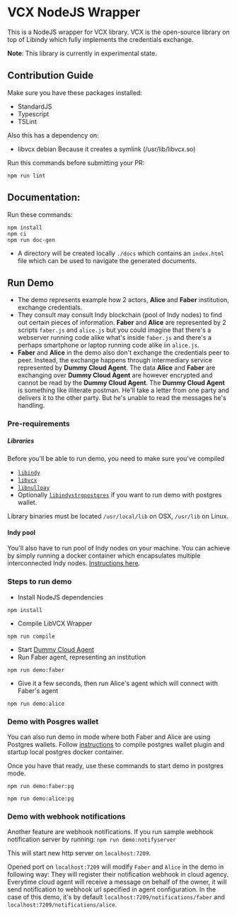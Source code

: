 # VCX NodeJS Wrapper

This is a NodeJS wrapper for VCX library. 
VCX is the open-source library on top of Libindy which fully implements the credentials exchange.

**Note**: This library is currently in experimental state.

## Contribution Guide

Make sure you have these packages installed:

* StandardJS
* Typescript
* TSLint


Also this has a dependency on:
* libvcx debian
Because it creates a symlink (/usr/lib/libvcx.so) 

Run this commands before submitting your PR:

```
npm run lint
```

## Documentation:
 Run these commands:
```
npm install
npm ci
npm run doc-gen
```
* A directory will be created locally `./docs` which contains an `index.html` file which can be used to navigate the 
generated documents.

## Run Demo
- The demo represents example how 2 actors, **Alice** and **Faber** institution, exchange credentials. 
- They consult may consult Indy blockchain (pool of Indy nodes)  to find out certain pieces of information. **Faber** 
and **Alice** are represented by 2 scripts `faber.js` and `alice.js` but you could imagine that there's a webserver 
running code alike what's inside `faber.js` and there's a perhaps smartphone or laptop running code
alike iin `alice.js`.
- **Faber** and **Alice** in the demo also don't exchange the credentials peer to peer. Instead, the exchange happens 
through intermediary service represented by **Dummy Cloud Agent**. The data **Alice** and **Faber** are exchanging over 
**Dummy Cloud Agent** are however encrypted and cannot be read by the **Dummy Cloud Agent**. The **Dummy Cloud Agent** 
is something like illiterate postman. He'll take a letter from one party and delivers it to the other party. But he's 
unable to read the messages he's handling. 

### Pre-requirements
##### Libraries
Before you'll be able to run demo, you need to make sure you've compiled 
- [`libindy`](https://github.com/hyperledger/indy-sdk/tree/master/libindy)
- [`libvcx`](https://github.com/hyperledger/indy-sdk/tree/master/vcx)
- [`libnullpay`](https://github.com/hyperledger/indy-sdk/tree/master/libnullpay) 
- Optionally [`libindystrgpostgres`](https://github.com/hyperledger/indy-sdk/tree/master/experimental/plugins/postgres_storage) if you want to run demo
with postgres wallet.

Library binaries must be located `/usr/local/lib` on OSX, `/usr/lib` on Linux. 

#### Indy pool
You'll also have to run pool of Indy nodes on your machine. You can achieve by simply running a docker container
which encapsulates multiple interconnected Indy nodes. 
[Instructions here](https://github.com/hyperledger/indy-sdk#how-to-start-local-nodes-pool-with-docker).

### Steps to run demo
- Install NodeJS dependencies 
```
npm install
```

- Compile LibVCX Wrapper
```
npm run compile
```
- Start [Dummy Cloud Agent](../../dummy-cloud-agent)
- Run Faber agent, representing an institution
```
npm run demo:faber
```
- Give it a few seconds, then run Alice's agent which will connect with Faber's agent
```
npm run demo:alice
```

### Demo with Posgres wallet
You can also run demo in mode where both Faber and Alice are using Postgres wallets. Follow 
[instructions](https://github.com/hyperledger/indy-sdk/tree/master/experimental/plugins/postgres_storage) to 
compile postgres wallet plugin and startup local postgres docker container. 

Once you have that ready, use these commands to start demo in postgres mode.
```
npm run demo:faber:pg
```
```
npm run demo:alice:pg
```

### Demo with webhook notifications
Another feature are webhook notifications. If you run sample webhook notification server by running:
`npm run demo:notifyserver` 

This will start new http server on `localhost:7209`.

Opened port on `localhost:7209` will modify `Faber` and `Alice` in the demo in following way: 
They will register their notification webhook in cloud agency. Everytime cloud agent will receive
a message on behalf of the owner, it will send notification to webhook url specified in agent configuration.
In the case of this demo, it's by default `localhost:7209/notifications/faber` and 
`localhost:7209/notifications/alice`. 


